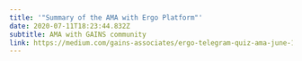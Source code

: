 ```yaml
---
title: '"Summary of the AMA with Ergo Platform"'
date: 2020-07-11T18:23:44.832Z
subtitle: AMA with GAINS community
link: https://medium.com/gains-associates/ergo-telegram-quiz-ama-june-13-8d77c48eca98
---
```

